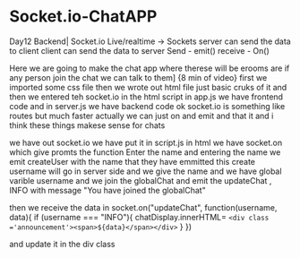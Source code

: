 # Socket.io-ChatAPP
Day12 Backend| Socket.io
Live/realtime  -> Sockets
 server can send the data to client 
client can send the data to server
Send - emit()
receive - On()

Here we are going to make the chat app where therese will be erooms
are if any person join the chat we can talk to them]
{8 min of video}
first we imported some css file then we wrote out html file just basic cruks of it and then we entered teh 
socket.io in the html script 
in app.js we have frontend code and in server.js we have backend code
ok socket.io is something like routes but much faster actually
we can just on and emit and that it and i think these things makese sense for chats 


we have out socket.io
we have put it in script.js in html
we have socket.on which give promts the function Enter the name
and entering the name we emit createUser with the name that they have emmitted
this create username will go in server side and we give the name and we have global varible 
username and we join the globalChat and emit the updateChat , INFO with message "You have joined the globalChat"

then we receive the data in socket.on("updateChat", function(username, data){
    if (username === "INFO"){
        chatDisplay.innerHTML= `<div class ='announcement'><span>${data}</span></div>`
    }
})

and update it in the div class
